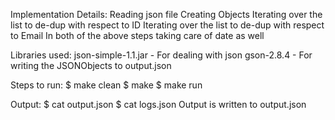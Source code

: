 Implementation Details:
	Reading json file
	Creating Objects
	Iterating over the list to de-dup with respect to ID
	Iterating over the list to de-dup with respect to Email
	In both of the above steps taking care of date as well

Libraries used:
	json-simple-1.1.jar - For dealing with json
	gson-2.8.4 - For writing the JSONObjects to output.json

Steps to run:
	$ make clean
	$ make 
	$ make run

Output:	
	$ cat output.json
	$ cat logs.json
	Output is written to output.json